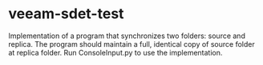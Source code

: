 # veeam-sdet-test
Implementation of a program that synchronizes two folders: source and replica. The program should maintain a full, identical copy of source folder at replica folder.
Run ConsoleInput.py to use the implementation.
